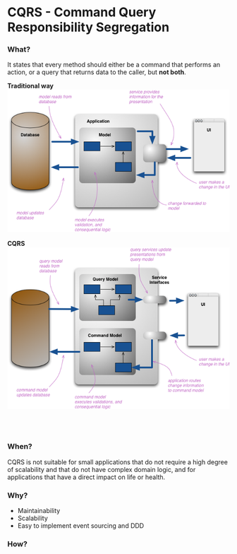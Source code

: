 # CQRS - Command Query Responsibility Segregation

### What? 
It states that every method should either be a command that performs an action, or a query that returns data to the caller, but **not both**.

**Traditional way**
![](../images/66254935-eb4a3680-e79a-11e9-8496-821f9ca5c78a.png)

**CQRS**
![](../images/66254944-05841480-e79b-11e9-9569-50f2fa8ff86b.png)

<br>
<br>

### When?
CQRS is not suitable for small applications that do not require a high degree of scalability and that do not have complex domain logic, and for applications that have a direct impact on life or health.

### Why?
  * Maintainability
  * Scalability
  * Easy to implement event sourcing and DDD

### How?